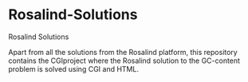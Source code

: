 # Rosalind-Solutions
Rosalind Solutions

Apart from all the solutions from the Rosalind platform, this repository contains the CGIproject where the Rosalind solution to the GC-content problem is solved using CGI and HTML.
